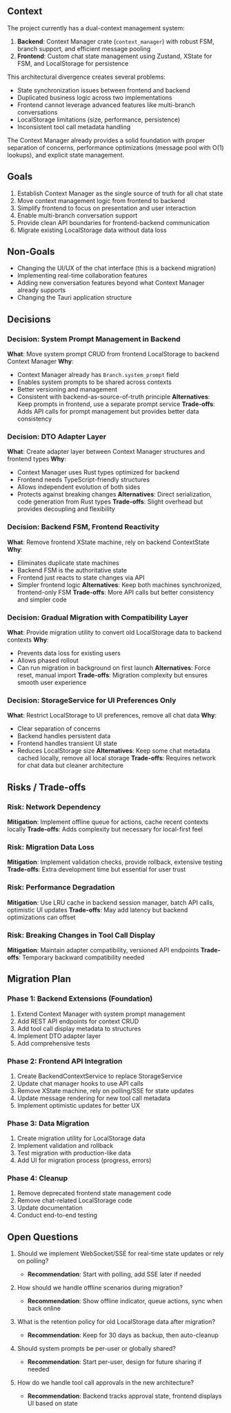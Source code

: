 ## Context

The project currently has a dual-context management system:
1. **Backend**: Context Manager crate (`context_manager`) with robust FSM, branch support, and efficient message pooling
2. **Frontend**: Custom chat state management using Zustand, XState for FSM, and LocalStorage for persistence

This architectural divergence creates several problems:
- State synchronization issues between frontend and backend
- Duplicated business logic across two implementations
- Frontend cannot leverage advanced features like multi-branch conversations
- LocalStorage limitations (size, performance, persistence)
- Inconsistent tool call metadata handling

The Context Manager already provides a solid foundation with proper separation of concerns, performance optimizations (message pool with O(1) lookups), and explicit state management.

## Goals

1. Establish Context Manager as the single source of truth for all chat state
2. Move context management logic from frontend to backend
3. Simplify frontend to focus on presentation and user interaction
4. Enable multi-branch conversation support
5. Provide clean API boundaries for frontend-backend communication
6. Migrate existing LocalStorage data without data loss

## Non-Goals

- Changing the UI/UX of the chat interface (this is a backend migration)
- Implementing real-time collaboration features
- Adding new conversation features beyond what Context Manager already supports
- Changing the Tauri application structure

## Decisions

### Decision: System Prompt Management in Backend
**What**: Move system prompt CRUD from frontend LocalStorage to backend Context Manager
**Why**: 
- Context Manager already has `Branch.system_prompt` field
- Enables system prompts to be shared across contexts
- Better versioning and management
- Consistent with backend-as-source-of-truth principle
**Alternatives**: Keep prompts in frontend, use a separate prompt service
**Trade-offs**: Adds API calls for prompt management but provides better data consistency

### Decision: DTO Adapter Layer
**What**: Create adapter layer between Context Manager structures and frontend types
**Why**:
- Context Manager uses Rust types optimized for backend
- Frontend needs TypeScript-friendly structures
- Allows independent evolution of both sides
- Protects against breaking changes
**Alternatives**: Direct serialization, code generation from Rust types
**Trade-offs**: Slight overhead but provides decoupling and flexibility

### Decision: Backend FSM, Frontend Reactivity
**What**: Remove frontend XState machine, rely on backend ContextState
**Why**:
- Eliminates duplicate state machines
- Backend FSM is the authoritative state
- Frontend just reacts to state changes via API
- Simpler frontend logic
**Alternatives**: Keep both machines synchronized, frontend-only FSM
**Trade-offs**: More API calls but better consistency and simpler code

### Decision: Gradual Migration with Compatibility Layer
**What**: Provide migration utility to convert old LocalStorage data to backend contexts
**Why**:
- Prevents data loss for existing users
- Allows phased rollout
- Can run migration in background on first launch
**Alternatives**: Force reset, manual import
**Trade-offs**: Migration complexity but ensures smooth user experience

### Decision: StorageService for UI Preferences Only
**What**: Restrict LocalStorage to UI preferences, remove all chat data
**Why**:
- Clear separation of concerns
- Backend handles persistent data
- Frontend handles transient UI state
- Reduces LocalStorage size
**Alternatives**: Keep some chat metadata cached locally, remove all local storage
**Trade-offs**: Requires network for chat data but cleaner architecture

## Risks / Trade-offs

### Risk: Network Dependency
**Mitigation**: Implement offline queue for actions, cache recent contexts locally
**Trade-offs**: Adds complexity but necessary for local-first feel

### Risk: Migration Data Loss
**Mitigation**: Implement validation checks, provide rollback, extensive testing
**Trade-offs**: Extra development time but essential for user trust

### Risk: Performance Degradation
**Mitigation**: Use LRU cache in backend session manager, batch API calls, optimistic UI updates
**Trade-offs**: May add latency but backend optimizations can offset

### Risk: Breaking Changes in Tool Call Display
**Mitigation**: Maintain adapter compatibility, versioned API endpoints
**Trade-offs**: Temporary backward compatibility needed

## Migration Plan

### Phase 1: Backend Extensions (Foundation)
1. Extend Context Manager with system prompt management
2. Add REST API endpoints for context CRUD
3. Add tool call display metadata to structures
4. Implement DTO adapter layer
5. Add comprehensive tests

### Phase 2: Frontend API Integration
1. Create BackendContextService to replace StorageService
2. Update chat manager hooks to use API calls
3. Remove XState machine, rely on polling/SSE for state updates
4. Update message rendering for new tool call metadata
5. Implement optimistic updates for better UX

### Phase 3: Data Migration
1. Create migration utility for LocalStorage data
2. Implement validation and rollback
3. Test migration with production-like data
4. Add UI for migration process (progress, errors)

### Phase 4: Cleanup
1. Remove deprecated frontend state management code
2. Remove chat-related LocalStorage code
3. Update documentation
4. Conduct end-to-end testing

## Open Questions

1. Should we implement WebSocket/SSE for real-time state updates or rely on polling?
   - **Recommendation**: Start with polling, add SSE later if needed

2. How should we handle offline scenarios during migration?
   - **Recommendation**: Show offline indicator, queue actions, sync when back online

3. What is the retention policy for old LocalStorage data after migration?
   - **Recommendation**: Keep for 30 days as backup, then auto-cleanup

4. Should system prompts be per-user or globally shared?
   - **Recommendation**: Start per-user, design for future sharing if needed

5. How do we handle tool call approvals in the new architecture?
   - **Recommendation**: Backend tracks approval state, frontend displays UI based on state


